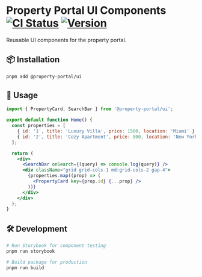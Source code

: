 # Property Portal UI Components [![CI Status](https://github.com/DeepFriedCyber/property-portal/actions/workflows/ci.yml/badge.svg)](https://github.com/DeepFriedCyber/property-portal/actions) [![Version](https://img.shields.io/npm/v/@property-portal/ui)](https://npmjs.com/package/@property-portal/ui)

Reusable UI components for the property portal.

## 📦 Installation

```bash
pnpm add @property-portal/ui
```

## 🚀 Usage

```jsx
import { PropertyCard, SearchBar } from '@property-portal/ui';

export default function Home() {
  const properties = [
    { id: '1', title: 'Luxury Villa', price: 1500, location: 'Miami' },
    { id: '2', title: 'Cozy Apartment', price: 800, location: 'New York' },
  ];

  return (
    <div>
      <SearchBar onSearch={(query) => console.log(query)} />
      <div className="grid grid-cols-1 md:grid-cols-2 gap-4">
        {properties.map((prop) => (
          <PropertyCard key={prop.id} {...prop} />
        ))}
      </div>
    </div>
  );
}
```

## 🛠️ Development

```bash
# Run Storybook for component testing
pnpm run storybook

# Build package for production
pnpm run build
```